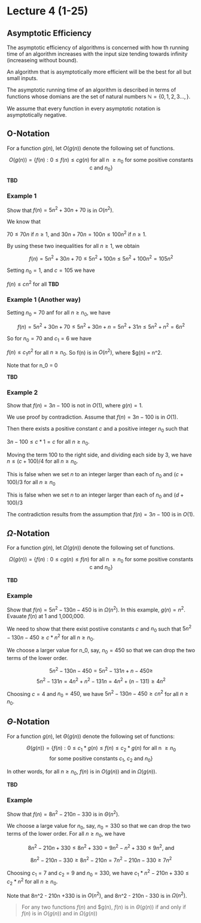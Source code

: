 # Lecture 4 (1-25)

## Asymptotic Efficiency

The asymptotic efficiency of algorithms is concerned with how th running time of an algorithm increases with the input size tending towards infinity (increaseing without bound).

An algorithm that is asymptotically more efficient will be the best for all but small inputs.

The asymptotic running time of an algorithm is described in terms of functions whose domians are the set of natural numbers $\mathbb{N} = \{0, 1, 2, 3...,\}$.

We assume that every function in every asymptotic notation is asymptotically negative.

## O-Notation

For a function $g(n)$, let $O(g(n))$ denote the following set of functions.

$$O(g(n)) = \{f(n) : 0 \leq f(n) \leq cg(n) \text{ for all n } \geq n_0 \text{ for some positive constants c and } n_0 \}$$

**TBD**

### Example 1

Show that $f(n) = 5n^2 + 30n + 70$ is in $O(n^2)$.

We know that 

$70 \leq 70n$ if $n \geq 1$, and $30n + 70n = 100n \leq 100n^2$ if $n \geq 1$.

By using these two inequalities for all $n \geq 1$, we obtain

$$f(n) = 5n^2 + 30n + 70 \leq 5n^2 + 100n \leq 5n^2 + 100n^2 = 105n^2$$

Setting $n_0 = 1$, and $c = 105$ we have

$f(n) \leq cn^2$ for all **TBD**

### Example 1 (Another way)

Setting $n_0 = 70$ anf for all $n \geq n_0$, we have

$$f(n) = 5n^2 + 30n + 70 \leq 5n^2 + 30n + n = 5n^2 + 31n \leq 5n^2 + n^2 = 6n^2$$

So for $n_0 = 70$ and $c_1=6$ we have 

$f(n) \leq c_1n^2$ for all $n \geq n_0$. So f(n) is in $O(n^2)$, where $g(n) = n^2.

Note that for n_0 = 0 

**TBD** 

### Example 2

Show that $f(n) = 3n - 100$ is not in $O(1)$, where $g(n) = 1$.

We use proof by contradiction.
Assume that $f(n) = 3n - 100$ is in $O(1)$.

Then there exists a positive constant $c$ and a positive integer $n_0$ such that

$3n - 100 \leq c * 1 = c$ for all $n \geq n_0$.

Moving the term 100 to the right side, and dividing each side by 3, we have $n \leq (c + 100)/4$ for all $n \geq n_0$.

This is false when we set $n$ to an integer larger than each of $n_0$ and $(c + 100) / 3$ for all $n \geq n_0$

This is false when we set $n$ to an integer larger than each of $n_0$ and $(d + 100)/3$

The contradiction results from the assumption that $f(n) = 3n - 100$ is in $O(1)$.

## $\Omega$-Notation

For a function $g(n)$, let $\Omega(g(n))$ denote the following set of functions.

$$ \Omega(g(n)) = \{f(n) : 0 \leq cg(n) \leq f(n) \text{ for all n } \geq n_0 \text{ for some positive constants c and } n_0 \}$$

**TBD**

### Example

Show that $f(n) = 5n^2 -130n -450$ is in $\Omega(n^2)$.
In this example, $g(n) = n^2$.
Evauate $f(n)$ at 1 and 1,000,000.

We need to show that there exist postiive constants $c$ and $n_0$ such that
$5n^2 - 130n - 450 \geq c * n^2$ for all $n \geq n_0$.

We choose a larger value for n_0, say, $n_0 = 450$ so that we can drop the two terms of the lower order.

$$5n^2 - 130n - 450 = 5n^2 - 131n + n - 450 \geq $$
$$5n^2 - 131n = 4n^2 + n^2 - 131n = 4n^2 + (n - 131) \geq 4n^2$$

Choosing $c = 4$ and $n_0 = 450$, we have $5n^2 -130n - 450 \geq cn^2$ for all $n \geq n_0$.

## $\Theta$-Notation

For a function $g(n)$, let $\Theta(g(n))$ denote the following set of functions:

$$ \Theta(g(n)) = \{ f(n) : 0 \leq c_1 * g(n) \leq f(n) \leq c_2 * g(n) \text{ for all n } \geq n_0 $$
$$\text{ for some positive constants $c_1$, $c_2$ and } n_0 \}$$

In other words, for all $n \geq n_0$, $f(n)$ is in $O(g(n))$ and in $\Omega(g(n))$.

**TBD**

### Example

Show that $f(n) = 8n^2 - 210n - 330$ is in $\Theta(n^2)$.

We choose a large value for $n_0$, say, $n_0 = 330$ so that we can drop the two terms of the lower order.
For all $n \geq n_0$, we have

$$8n^2 - 210n + 330 \leq 8n^2 + 330 = 9n^2 - n^2 +330 \leq 9n^2 \text{, and}$$

$$8n^2 - 210n - 330 \geq 8n^2 - 210n = 7n^2 - 210n - 330 \geq 7n^2$$

Choosing $c_1 = 7$ and $c_2 = 9$ and $n_0 = 330$, we have $c_1 * n^2 - 210n + 330 \leq c_2*n^2$ for all $n \geq n_0$.

Note that 8n^2 - 210n +330 is in $O(n^2)$, and 8n^2 - 210n - 330 is in $\Omega(n^2)$.

> For any two functions $f(n)$ and $g(n), $f(n)$ is in $\Theta(g(n))$ if and only if $f(n)$ is in $O(g(n))$ and in $\Omega(g(n))$